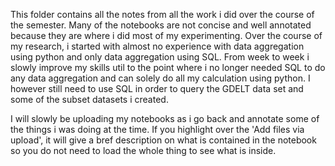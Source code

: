 This folder contains all the notes from all the work i did over the course of the semester. Many of the notebooks are not concise and well annotated because they are where i did most of my experimenting. Over the course of my research, i started with almost no experience with data aggregation using python and only data aggregation using SQL. From week to week i slowly improve my skills util to the point where i no longer needed SQL to do any data aggregation and can solely do all my calculation using python. I however still need to use SQL in order to query the GDELT data set and some of the subset datasets i created. 

I will slowly be uploading my notebooks as i go back and annotate some of the things i was doing at the time. If you highlight over the 'Add files via upload', it will give a bref description on what is contained in the notebook so you do not need to load the whole thing to see what is inside. 
